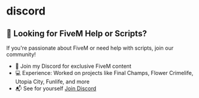 # discord

## 🚀 Looking for FiveM Help or Scripts?
If you're passionate about FiveM or need help with scripts, join our community!

- 🌴 Join my Discord for exclusive FiveM content
- 💻 Experience: Worked on projects like Final Champs, Flower Crimelife, Utopia City, Funlife, and more
- 📬 See for yourself [Join Discord](https://discord.gg/XVxANZxqRH) 